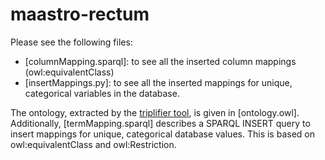 # maastro-rectum

Please see the following files:

* [columnMapping.sparql]: to see all the inserted column mappings (owl:equivalentClass)
* [insertMappings.py]: to see all the inserted mappings for unique, categorical variables in the database.

The ontology, extracted by the [triplifier tool](https://gitlab.com/UM-CDS/fair/tools/triplifier), is given in [ontology.owl].
Additionally, [termMapping.sparql] describes a SPARQL INSERT query to insert mappings for unique, categorical database values. This is based on owl:equivalentClass and owl:Restriction.
